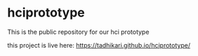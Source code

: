 # hciprototype
This is the public repository for our hci prototype

this project is live here: https://tadhikari.github.io/hciprototype/
